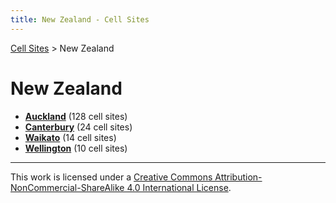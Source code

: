 ```yaml
---
title: New Zealand - Cell Sites
---
```


[Cell Sites](../) > New Zealand

# New Zealand

* **[Auckland](auk)** (128 cell sites)
* **[Canterbury](can)** (24 cell sites)
* **[Waikato](wko)** (14 cell sites)
* **[Wellington](wgn)** (10 cell sites)

---

This work is licensed under a [Creative Commons Attribution-NonCommercial-ShareAlike 4.0 International License](http://creativecommons.org/licenses/by-nc-sa/4.0/).
